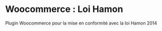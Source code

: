 Woocommerce : Loi Hamon
=============

Plugin Woocommerce pour la mise en conformité avec la loi Hamon 2014

